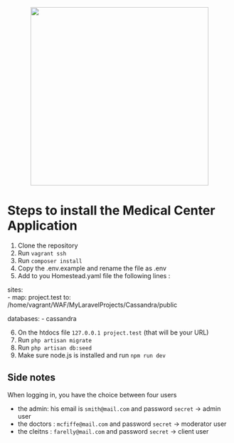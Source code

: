 <p align="center"><a href="https://laravel.com" target="_blank"><img src="https://raw.githubusercontent.com/laravel/art/master/logo-lockup/5%20SVG/2%20CMYK/1%20Full%20Color/laravel-logolockup-cmyk-red.svg" width="400"></a></p>

# Steps to install the Medical Center Application

1. Clone the repository
2. Run `vagrant ssh`
3. Run `composer install` 
4. Copy the .env.example and rename the file as .env
5. Add to you Homestead.yaml file the following lines :

sites:     
    - map: project.test
      to: /home/vagrant/WAF/MyLaravelProjects/Cassandra/public

databases:
    - cassandra


6. On the htdocs file `127.0.0.1 project.test` (that will be your URL)
7. Run `php artisan migrate`
8. Run `php artisan db:seed`
9. Make sure node.js is installed and run ```npm run dev```  

## Side notes
When logging in, you have the choice between four users
- the admin: his email is ```smith@mail.com``` and password ```secret``` -> admin user
- the doctors :  ```mcfiffe@mail.com``` and password ```secret``` -> moderator user
- the cleitns :  ```farelly@mail.com``` and password ```secret``` -> client user

